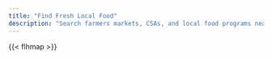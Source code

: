 ```yaml
---
title: "Find Fresh Local Food"
description: "Search farmers markets, CSAs, and local food programs near you."
---
```


{{< flhmap >}}
